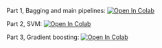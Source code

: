 Part 1, Bagging and main pipelines:
[![Open In Colab](https://colab.research.google.com/assets/colab-badge.svg)](https://colab.research.google.com/github/ml-mipt/ml-mipt/blob/basic/homeworks/Lab1_Ensembles_and_SVM/Lab1_part1_bagging.ipynb)

Part 2, SVM:
[![Open In Colab](https://colab.research.google.com/assets/colab-badge.svg)](https://colab.research.google.com/github/ml-mipt/ml-mipt/blob/basic/homeworks/Lab1_Ensembles_and_SVM/Lab1_part2_SVM.ipynb)

Part 3, Gradient boosting:
[![Open In Colab](https://colab.research.google.com/assets/colab-badge.svg)](https://colab.research.google.com/github/ml-mipt/ml-mipt/blob/basic/homeworks/Lab1_Ensembles_and_SVM/Lab1_part3_boosting.ipynb)
